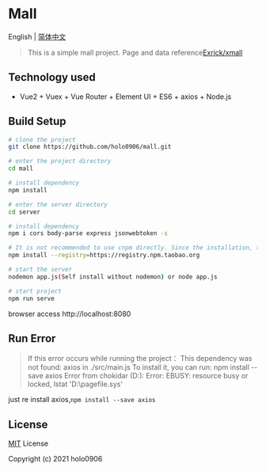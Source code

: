 # Mall
English | [简体中文](https://github.com/holo0906/mall/blob/main/README-zh.md)
> This is a simple mall project.
Page and data reference[Exrick/xmall](https://github.com/Exrick/xmall)
## Technology used
- Vue2 + Vuex + Vue Router + Element UI + ES6 + axios + Node.js
## Build Setup
```bash
# clone the project
git clone https://github.com/holo0906/mall.git

# enter the project directory
cd mall

# install dependency
npm install

# enter the server directory
cd server

# install dependency
npm i cors body-parse express jsonwebtoken -s

# It is not recommended to use cnpm directly. Since the installation, there will be all kinds of strange bugs. The problem of slow download speed of NPM can be solved by the following operations
npm install --registry=https://registry.npm.taobao.org

# start the server
nodemon app.js(Self install without nodemon) or node app.js

# start project
npm run serve
```
browser access http://localhost:8080
## Run Error
> If this error occurs while running the project：
> This dependency was not found:
> axios in ./src/main.js
> To install it, you can run: npm install --save axios
> Error from chokidar (D:\): Error: EBUSY: resource busy or locked, lstat 'D:\pagefile.sys'

just re install axios,`npm install --save axios`
## License

[MIT](https://github.com/holo0906/mall/blob/main/LICENSE) License

Copyright (c) 2021 holo0906
